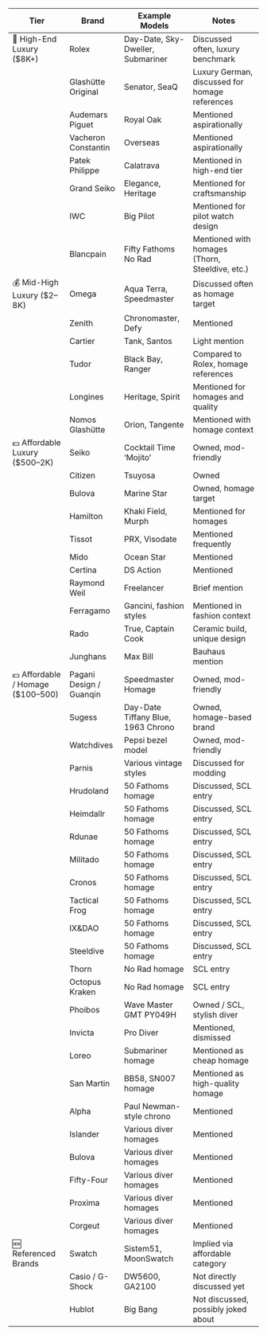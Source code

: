 | Tier                         | Brand              | Example Models                                | Notes                                               |
|-----------------------------|--------------------|------------------------------------------------|-----------------------------------------------------|
| 💎 High-End Luxury ($8K+)   | Rolex              | Day-Date, Sky-Dweller, Submariner             | Discussed often, luxury benchmark                  |
|                             | Glashütte Original | Senator, SeaQ                                 | Luxury German, discussed for homage references     |
|                             | Audemars Piguet    | Royal Oak                                     | Mentioned aspirationally                           |
|                             | Vacheron Constantin| Overseas                                      | Mentioned aspirationally                           |
|                             | Patek Philippe     | Calatrava                                     | Mentioned in high-end tier                         |
|                             | Grand Seiko        | Elegance, Heritage                            | Mentioned for craftsmanship                        |
|                             | IWC                | Big Pilot                                     | Mentioned for pilot watch design                   |
|                             | Blancpain          | Fifty Fathoms No Rad                          | Mentioned with homages (Thorn, Steeldive, etc.)    |
| 💰 Mid-High Luxury ($2–8K)  | Omega              | Aqua Terra, Speedmaster                       | Discussed often as homage target                   |
|                             | Zenith             | Chronomaster, Defy                            | Mentioned                                           |
|                             | Cartier            | Tank, Santos                                  | Light mention                                       |
|                             | Tudor              | Black Bay, Ranger                             | Compared to Rolex, homage references               |
|                             | Longines           | Heritage, Spirit                              | Mentioned for homages and quality                  |
|                             | Nomos Glashütte    | Orion, Tangente                               | Mentioned with homage context                      |
| 💵 Affordable Luxury ($500–2K)| Seiko             | Cocktail Time ‘Mojito’                        | Owned, mod-friendly                                |
|                             | Citizen            | Tsuyosa                                       | Owned                                               |
|                             | Bulova             | Marine Star                                   | Owned, homage target                               |
|                             | Hamilton           | Khaki Field, Murph                            | Mentioned for homages                              |
|                             | Tissot             | PRX, Visodate                                 | Mentioned frequently                               |
|                             | Mido               | Ocean Star                                    | Mentioned                                           |
|                             | Certina            | DS Action                                     | Mentioned                                           |
|                             | Raymond Weil       | Freelancer                                    | Brief mention                                       |
|                             | Ferragamo          | Gancini, fashion styles                       | Mentioned in fashion context                       |
|                             | Rado               | True, Captain Cook                            | Ceramic build, unique design                       |
|                             | Junghans           | Max Bill                                      | Bauhaus mention                                     |
| 💵 Affordable / Homage ($100–500)| Pagani Design / Guanqin | Speedmaster Homage                    | Owned, mod-friendly                                |
|                             | Sugess             | Day-Date Tiffany Blue, 1963 Chrono            | Owned, homage-based brand                          |
|                             | Watchdives         | Pepsi bezel model                             | Owned, mod-friendly                                |
|                             | Parnis             | Various vintage styles                        | Discussed for modding                              |
|                             | Hrudoland          | 50 Fathoms homage                             | Discussed, SCL entry                               |
|                             | Heimdallr          | 50 Fathoms homage                             | Discussed, SCL entry                               |
|                             | Rdunae          | 50 Fathoms homage                             | Discussed, SCL entry                               |
|                             | Militado         | 50 Fathoms homage                             | Discussed, SCL entry                               |
|                             | Cronos          | 50 Fathoms homage                             | Discussed, SCL entry                               |
|                             | Tactical Frog          | 50 Fathoms homage                             | Discussed, SCL entry                               |
|                             | IX&DAO          | 50 Fathoms homage                             | Discussed, SCL entry                               |
|                             | Steeldive          | 50 Fathoms homage                             | Discussed, SCL entry                               |
|                             | Thorn              | No Rad homage                                 | SCL entry                                           |
|                             | Octopus Kraken     | No Rad homage                                 | SCL entry                                           |
|                             | Phoibos            | Wave Master GMT PY049H                        | Owned / SCL, stylish diver                         |
|                             | Invicta            | Pro Diver                                     | Mentioned, dismissed                               |
|                             | Loreo              | Submariner homage                             | Mentioned as cheap homage                          |
|                             | San Martin         | BB58, SN007 homage                            | Mentioned as high-quality homage                   |
|                             | Alpha              | Paul Newman-style chrono                      | Mentioned                                           |
|                             | Islander         | Various diver homages                         | Mentioned                                           |
|                             | Bulova         | Various diver homages                         | Mentioned                                           |
|                             | Fifty-Four         | Various diver homages                         | Mentioned                                           |
|                             | Proxima         | Various diver homages                         | Mentioned                                           |
|                             | Corgeut         | Various diver homages                         | Mentioned                                           |
| 🆕 Referenced Brands        | Swatch             | Sistem51, MoonSwatch                          | Implied via affordable category                    |
|                             | Casio / G-Shock    | DW5600, GA2100                                | Not directly discussed yet                         |
|                             | Hublot             | Big Bang                                      | Not discussed, possibly joked about                |
